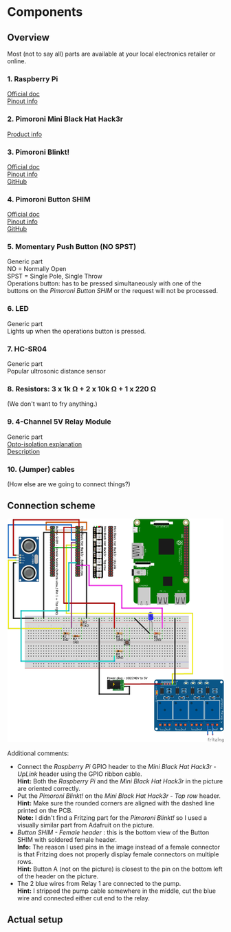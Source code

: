 # Components

## Overview

Most (not to say all) parts are available at your local electronics retailer or online.

### 1. Raspberry Pi

[Official doc](https://www.raspberrypi.com/documentation/)  
[Pinout info](https://pinout.xyz)

### 2. Pimoroni Mini Black Hat Hack3r

[Product info](https://shop.pimoroni.com/products/mini-black-hat-hack3r)

### 3. Pimoroni Blinkt!

[Official doc](http://docs.pimoroni.com/blinkt/)  
[Pinout info](https://pinout.xyz/pinout/blinkt)  
[GitHub](https://github.com/pimoroni/blinkt)

### 4. Pimoroni Button SHIM

[Official doc](http://docs.pimoroni.com/buttonshim/)  
[Pinout info](https://pinout.xyz/pinout/button_shim)  
[GitHub](https://github.com/pimoroni/button-shim)  

### 5. Momentary Push Button (NO SPST)

Generic part  
NO = Normally Open  
SPST = Single Pole, Single Throw  
Operations button: has to be pressed simultaneously with one of the buttons on the *Pimoroni Button SHIM* or the request will not be processed.

### 6. LED

Generic part  
Lights up when the operations button is pressed.

### 7. HC-SR04

Generic part  
Popular ultrosonic distance sensor

### 8. Resistors: 3 x 1k Ω + 2 x 10k Ω + 1 x 220 Ω

(We don't want to fry anything.)

### 9. 4-Channel 5V Relay Module

Generic part  
[Opto-isolation explanation](https://electronics.stackexchange.com/questions/505318/how-to-properly-use-a-relay-module-with-jd-vcc-from-arduino-raspberry)  
[Description](https://components101.com/switches/5v-four-channel-relay-module-pinout-features-applications-working-datasheet)

### 10. (Jumper) cables

(How else are we going to connect things?)

## Connection scheme

![Connections](./Sump_with_operations_button_bb.png)  

Additional comments:

* Connect the *Raspberry Pi* GPIO header to the *Mini Black Hat Hack3r - UpLink* header using the GPIO ribbon cable.  
**Hint:** Both the *Raspberry Pi* and the *Mini Black Hat Hack3r* in the picture are oriented correctly.
* Put the *Pimoroni Blinkt!* on the *Mini Black Hat Hack3r - Top row* header.  
**Hint:** Make sure the rounded corners are aligned with the dashed line printed on the PCB.  
**Note:** I didn't find a Fritzing part for the *Pimoroni Blinkt!* so I used a visually similar part from Adafruit on the picture.
* *Button SHIM - Female header* : this is the bottom view of the Button SHIM with soldered female header.  
**Info:** The reason I used pins in the image instead of a female connector is that Fritzing does not properly display female connectors on multiple rows.  
**Hint:** Button A (not on the picture) is closest to the pin on the bottom left of the header on the picture.
* The 2 blue wires from Relay 1 are connected to the pump.  
**Hint:** I stripped the pump cable somewhere in the middle, cut the blue wire and connected either cut end to the relay.

## Actual setup
